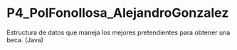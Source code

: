 # P4_PolFonollosa_AlejandroGonzalez
Estructura de datos que maneja los mejores pretendientes para obtener una beca. (Java)
